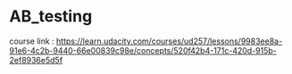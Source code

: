 # AB_testing

course link : https://learn.udacity.com/courses/ud257/lessons/9983ee8a-91e6-4c2b-9440-66e00839c98e/concepts/520f42b4-171c-420d-915b-2ef8936e5d5f

